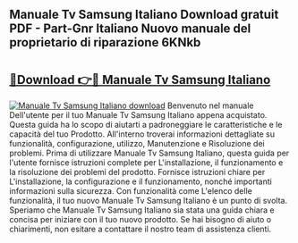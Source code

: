 ## Manuale Tv Samsung Italiano Download gratuit PDF - Part-Gnr Italiano Nuovo manuale del proprietario di riparazione 6KNkb

# <h2><a href="http://dfcea3w.blite.top/?on=Manuale+Tv+Samsung+Italiano">🔗Download 👉🔴 Manuale Tv Samsung Italiano</a></h2>

[![Manuale Tv Samsung Italiano download](https://i.imgur.com/lujVjoI.png)](http://dfcea3w.blite.top/?on=Manuale+Tv+Samsung+Italiano)
Benvenuto nel manuale Dell'utente per il tuo Manuale Tv Samsung Italiano appena acquistato. Questa guida ha lo scopo di aiutarti a padroneggiare le caratteristiche e le capacità del tuo Prodotto. All'interno troverai informazioni dettagliate su funzionalità, configurazione, utilizzo, Manutenzione e Risoluzione dei problemi. Prima di utilizzare Manuale Tv Samsung Italiano, questa guida per l'utente fornisce istruzioni complete per L'installazione, il funzionamento e la risoluzione dei problemi del prodotto. Fornisce istruzioni chiare per L'installazione, la configurazione e il funzionamento, nonché importanti informazioni sulla sicurezza. Con funzionalità come L'elenco delle funzionalità, il tuo nuovo Manuale Tv Samsung Italiano è un punto di svolta. Speriamo che Manuale Tv Samsung Italiano sia stata una guida chiara e concisa per iniziare con il tuo nuovo prodotto. Se hai bisogno di aiuto o chiarimenti, non esitare a contattare il nostro team di assistenza clienti.
